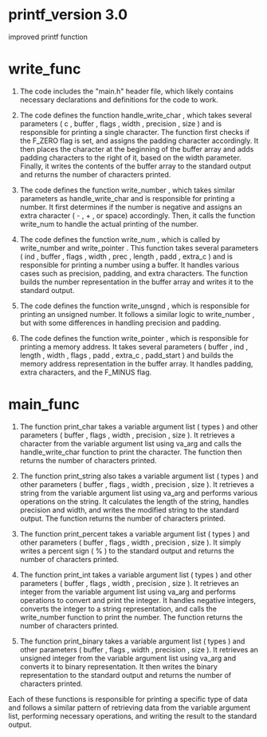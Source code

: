 # printf_version 3.0

improved printf function

# write_func

1. The code includes the "main.h" header file, which likely contains necessary declarations and definitions for the code to work. 
 
2. The code defines the function  handle_write_char , which takes several parameters ( c ,  buffer ,  flags ,  width ,  precision ,  size ) and is responsible for printing a single character. The function first checks if the  F_ZERO  flag is set, and assigns the padding character accordingly. It then places the character at the beginning of the  buffer  array and adds padding characters to the right of it, based on the  width  parameter. Finally, it writes the contents of the  buffer  array to the standard output and returns the number of characters printed. 
 
3. The code defines the function  write_number , which takes similar parameters as  handle_write_char  and is responsible for printing a number. It first determines if the number is negative and assigns an extra character ( - ,  + , or space) accordingly. Then, it calls the function  write_num  to handle the actual printing of the number. 
 
4. The code defines the function  write_num , which is called by  write_number  and  write_pointer . This function takes several parameters ( ind ,  buffer ,  flags ,  width ,  prec ,  length ,  padd ,  extra_c ) and is responsible for printing a number using a buffer. It handles various cases such as precision, padding, and extra characters. The function builds the number representation in the  buffer  array and writes it to the standard output. 
 
5. The code defines the function  write_unsgnd , which is responsible for printing an unsigned number. It follows a similar logic to  write_number , but with some differences in handling precision and padding. 
 
6. The code defines the function  write_pointer , which is responsible for printing a memory address. It takes several parameters ( buffer ,  ind ,  length ,  width ,  flags ,  padd ,  extra_c ,  padd_start ) and builds the memory address representation in the  buffer  array. It handles padding, extra characters, and the  F_MINUS  flag. 

# main_func

1. The function  print_char  takes a variable argument list ( types ) and other parameters ( buffer ,  flags ,  width ,  precision ,  size ). It retrieves a character from the variable argument list using  va_arg  and calls the  handle_write_char  function to print the character. The function then returns the number of characters printed. 
 
2. The function  print_string  also takes a variable argument list ( types ) and other parameters ( buffer ,  flags ,  width ,  precision ,  size ). It retrieves a string from the variable argument list using  va_arg  and performs various operations on the string. It calculates the length of the string, handles precision and width, and writes the modified string to the standard output. The function returns the number of characters printed. 
 
3. The function  print_percent  takes a variable argument list ( types ) and other parameters ( buffer ,  flags ,  width ,  precision ,  size ). It simply writes a percent sign ( % ) to the standard output and returns the number of characters printed. 
 
4. The function  print_int  takes a variable argument list ( types ) and other parameters ( buffer ,  flags ,  width ,  precision ,  size ). It retrieves an integer from the variable argument list using  va_arg  and performs operations to convert and print the integer. It handles negative integers, converts the integer to a string representation, and calls the  write_number  function to print the number. The function returns the number of characters printed. 
 
5. The function  print_binary  takes a variable argument list ( types ) and other parameters ( buffer ,  flags ,  width ,  precision ,  size ). It retrieves an unsigned integer from the variable argument list using  va_arg  and converts it to binary representation. It then writes the binary representation to the standard output and returns the number of characters printed. 
 
Each of these functions is responsible for printing a specific type of data and follows a similar pattern of retrieving data from the variable argument list, performing necessary operations, and writing the result to the standard output.